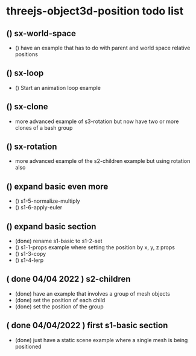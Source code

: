 # threejs-object3d-position todo list


## () sx-world-space
* () have an example that has to do with parent and world space relative positions

## () sx-loop
* () Start an animation loop example

## () sx-clone
* more advanced example of s3-rotation but now have two or more clones of a bash group

## () sx-rotation
* more advanced example of the s2-children example but using rotation also

## () expand basic even more
* () s1-5-normalize-multiply
* () s1-6-apply-euler

## () expand basic section
* (done) rename s1-basic to s1-2-set
* () s1-1-props example where setting the position by x, y, z props
* () s1-3-copy
* () s1-4-lerp

## ( done 04/04 2022 ) s2-children
* (done) have an example that involves a group of mesh objects
* (done) set the position of each child
* (done) set the position of the group

## ( done 04/04/2022 ) first s1-basic section
* (done) just have a static scene example where a single mesh is being positioned
